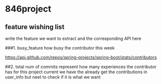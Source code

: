 # 846project

## feature wishing list

write the feature we want to extract and the corresponding API here

###1. busy_feature
how busy the contributor this week

https://api.github.com/repos/spring-projects/spring-boot/stats/contributors

##2. total num of commits
represent how many experiences the contributor has for this project
current we have the already get the contributions in user_info
but neet to check if it is what we want
